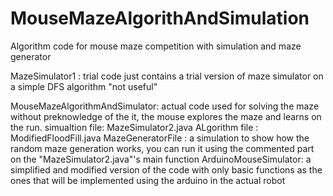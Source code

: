 # MouseMazeAlgorithAndSimulation
Algorithm code for mouse maze competition with simulation and maze generator

MazeSimulator1 : trial code just contains a trial version of maze simulator on a simple DFS algorithm "not useful"

MouseMazeAlgorithmAndSimulator: actual code used for solving the maze without preknowledge of the it, the mouse explores the maze and learns on the run.
simualtion file: MazeSimulator2.java
ALgorithm file : ModifiedFloodFill.java
MazeGeneratorFile : a simulation to show how the random maze generation works, you can run it using the commented part on the "MazeSimulator2.java"'s main function
ArduinoMouseSimulator: a simplified and modified version of the code with only basic functions as the ones that will be implemented using the arduino in the actual robot
